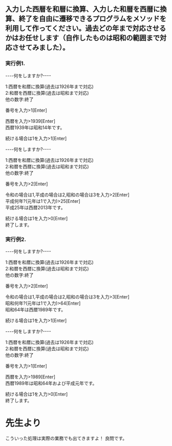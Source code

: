 ## 入力した西暦を和暦に換算、入力した和暦を西暦に換算、終了を自由に遷移できるプログラムをメソッドを利用して作ってください。過去どの年まで対応させるかはお任せします（自作したものは昭和の範囲まで対応させてみました）。

### 実行例1.  
----何をしますか?----

1:西暦を和暦に換算(過去は1926年まで対応)  
2:和暦を西暦に換算(過去は昭和まで対応)  
他の数字:終了  

番号を入力>1[Enter]  

西暦を入力>1939[Enter]  
西暦1939年は昭和14年です。

続ける場合は1を入力>1[Enter]

----何をしますか?----

1:西暦を和暦に換算(過去は1926年まで対応)  
2:和暦を西暦に換算(過去は昭和まで対応)  
他の数字:終了  

番号を入力>2[Enter]

令和の場合は1,平成の場合は2,昭和の場合は3を入力>2[Enter]  
平成何年?(元年は1で入力)>25[Enter]  
平成25年は西暦2013年です。  

続ける場合は1を入力>0[Enter]  
終了します。


### 実行例2.  
----何をしますか?----

1:西暦を和暦に換算(過去は1926年まで対応)  
2:和暦を西暦に換算(過去は昭和まで対応)  
他の数字:終了  

番号を入力>2[Enter]

令和の場合は1,平成の場合は2,昭和の場合は3を入力>3[Enter]  
昭和何年?(元年は1で入力)>64[Enter]  
昭和64年は西暦1989年です。  

続ける場合は1を入力>1[Enter]

----何をしますか?----

1:西暦を和暦に換算(過去は1926年まで対応)  
2:和暦を西暦に換算(過去は昭和まで対応)  
他の数字:終了  

番号を入力>1[Enter]

西暦を入力>1989[Enter]  
西暦1989年は昭和64年および平成元年です。

続ける場合は1を入力>0[Enter]  
終了します。


# 先生より

こういった処理は実際の業務でも出てきますよ！
良問です。

